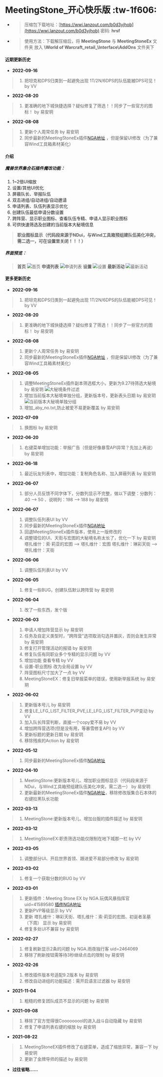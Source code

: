 
# MeetingStone_开心快乐版 :tw-1f606: 

- > 压缩包下载地址：[https://wwi.lanzout.com/b0d3yjhob](https://wwi.lanzout.com/b0d3yjhob) 密码: **hrsf**
- > 使用方法：下载解压缩后，将 **MeetingStone** 与 **MeetingStoneEx** 文件夹 放入  **\World of Warcraft\_retail_\Interface\AddOns**  文件夹下

#### 近期更新历史
 - **2022-09-16**
>1. 把坦克和DPS归类到一起避免出现 1T/2N/6DPS的队伍能被DPS可见！  by VV

 - **2022-08-20**
>1. 更准确的地下城快捷选择？疑似修复了筛选！！同步了一些官方的图标！  by 易安玥

 - **2022-08-08**
>1. 更新个人周常任务  by 易安玥
>2. 同步最新的MeetingStoneEx插件[NGA地址](https://bbs.nga.cn/read.php?tid=30841564) ，但是保留UI修改（为了兼容Wind工具箱素材美化）

#### 介绍
##### 魔兽世界集合石插件魔改功能：
 1. 1~2倍UI缩放
 2. 设置/其他UI优化 
 3. 屏蔽队长、举报队伍 
 4. 双击进组/自动进组/自动邀请 
 5. 申请列表、队伍列表显示优化
 6. 创建队伍最低申请分数设置
 7. 跨阵营、显示职业图标、查看队伍专精、申请人显示职业图标
 8. 可供快速筛选及创建的当前版本大秘境信息

> **职业图标显示（代码段来源于NDui，与Wind工具箱预组建队伍美化冲突，需二选一，可在设置里关闭！！！）**

##### 界面预览：
> **首页**
![首页](Image/%E9%A6%96%E9%A1%B5.jpg)
> **申请列表**
![申请列表](Image/%E7%94%B3%E8%AF%B7%E5%88%97%E8%A1%A8.jpg)
> **设置**
![设置](Image/%E8%AE%BE%E7%BD%AE.jpg)
> **最新活动**
![最新活动](Image/%E6%9C%80%E6%96%B0%E6%B4%BB%E5%8A%A8.jpg)

#### 更多更新历史
 - **2022-09-16**
>1. 把坦克和DPS归类到一起避免出现 1T/2N/6DPS的队伍能被DPS可见！  by VV

 - **2022-08-20**
>1. 更准确的地下城快捷选择？疑似修复了筛选！！同步了一些官方的图标！  by 易安玥

 - **2022-08-08**
>1. 更新个人周常任务  by 易安玥
>2. 同步最新的MeetingStoneEx插件[NGA地址](https://bbs.nga.cn/read.php?tid=30841564) ，但是保留UI修改（为了兼容Wind工具箱素材美化）

 - **2022-08-05**
>1. 调整MeetingStoneEx插件副本筛选框大小，更新为9.27待筛选大秘境   by 易安玥
![大秘境条件过滤](Image/%E5%A4%A7%E7%A7%98%E5%A2%83%E6%9D%A1%E4%BB%B6%E8%BF%87%E6%BB%A4.png)
>2. 增加当前版本大秘境单独分组，更新版本号，更新表头日期   by 易安玥
![当前版本大秘境单独分组](Image/%E5%BD%93%E5%89%8D%E7%89%88%E6%9C%AC%E5%A4%A7%E7%A7%98%E5%A2%83.jpg)
>3. 增加_aby_no.txt,防止被爱不易更新覆盖   by 易安玥

 - **2022-07-09**
>1. 换图标   by 易安玥

 - **2022-06-20**
>1. 右键菜单增加功能：举报广告（但是好像暴雪API异常？先加上再说）   by 易安玥


 - **2022-06-18**
>1. 最近玩友列表中，增加功能：复制角色名称、加入屏蔽列表   by 易安玥


 - **2022-06-07**
>1. 部分人员反馈不同字体下，分数列显示不完整，做以下调整：分数列：40 --> 50   、说明列：198 --> 188   by 易安玥


 - **2022-06-07**
>1. 调整队伍列表UI by VV
>2. 同步最新的MeetingStoneEx插件[NGA地址](https://bbs.nga.cn/read.php?tid=30841564)
>2. 回退MeetingStoneEx插件版本，使用上一版修改的
>4. 调整错位的UI、天街与宏图的大秘境名称太长了，优化一下 by 易安玥
>	塔扎维什：索·莉亚的宏图  --> 塔扎维什：宏图
>	塔扎维什：琳彩天街       --> 塔扎维什：天街


 - **2022-06-06**
>1. 调整队伍列表UI by VV


 - **2022-06-05**
>1. 修复一些BUG，创建队伍默认跨阵营 by 易安玥

 - **2022-06-04**
>1. 改了一些东西，发个版


 - **2022-06-03**
>1.  申请人增加阵营显示 by 易安玥
>2.  任务及自定义类型时，“跨阵营”选项取消勾选并置灰，否则会发生异常  by 易安玥
>3.  修复打开管理活动的报错  by 易安玥
>4.  修复队伍有同职业多个专精的显示问题  by VV
>5.  增加功能 查看专精  by VV
>6.  设置-职业图标 改为全局设置  by VV
>7.  阵营图标尺寸加大了一点  by VV
>8.  MeetingStoneEX：修复旧举报菜单的错误，使用新举报系统  by 易安玥


 - **2022-06-02**
>1.  更新版本号儿 by 易安玥
>2.  修复LE_LFG_LIST_FILTER_PVE,LE_LFG_LIST_FILTER_PVP变动 by VV
>3.  加入队长阵营判断，直接一个copy爱不易 by VV
>4.  增加跨阵营选项(但是没有用，等暴雪修复API) by VV
>5.  更新标题的更新日期 by 易安玥
>6.  移除残疾的Action by 易安玥


 - **2022-05-12**

> 1. 同步最新的MeetingStoneEx插件[NGA地址](https://bbs.nga.cn/read.php?tid=30841564)


 - **2022-04-10**

> 1. MeetingStone:更新版本号儿、增加职业图标显示（代码段来源于NDui，与Wind工具箱预组建队伍美化冲突，需二选一） by 易安玥
> 2. 更新最新的MeetingStoneEx插件[NGA地址](https://bbs.nga.cn/read.php?tid=30841564)，移除修改版集合石本体的右键拉黑队长功能

 - **2022-03-13**

> 1. MeetingStone:更新版本号儿、增加台服的插件描述 by 易安玥

 - **2022-03-12**

> 1. MeetingStoneEX:职责筛选功能仅限制在地下城那一栏 by VV

 - **2022-03-05**

> 1. 调整部分UI、开启世界首领、跟进爱不易部分修改 by 易安玥

 - **2022-03-02**

> 1. 修复一个获取分数的BUG by VV

 - **2022-03-01**

> 1. 更新插件：Meeting Stone EX by NGA.玩偶风暴指挥官 uid=41589580 [插件NGA地址](https://nga.178.com/read.php?tid=30841564)
> 2. 更新PVP等级显示 by VV 
> 3. 更新 塔扎维什：琳彩天街、塔扎维什：索·莉亚的宏图、初诞者圣墓（下周） 显示 by 易安玥 
> 4. 修复多处UI不兼容 by 易安玥

 - **2022-02-27**

> 1. 修复刷新显示2条的问题 by NGA.雨夜独行客 uid=2464069 
> 2. 移除了刷新按钮需等待3秒继续点击的限制 by 易安玥

 - **2022-02-26**

> 1. 修改插件版本号适配9.2版本  by 易安玥 
> 2. 修改自动进组的功能描述：需开启语言过滤器  by 易安玥

 - **2021-11-04**

> 1. 粗糙的修复团队成员不显示的问题  by 易安玥

 - **2021-09-08**
> 1. 移除了官方觉得很Cooooooool的进入战斗自动隐藏  by 易安玥 
> 2. 修复了申请列表右键的缩放  by 易安玥

 - **2021-08-22**
>  1. MeetingStoneEX插件修改了右键菜单，造成了缩放异常，兼容一下  by 易安玥
>  2. 更新了金牌导师的描述  by 易安玥

 - **过往省略……**

